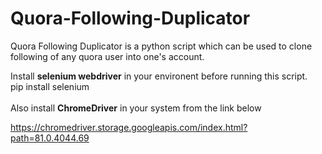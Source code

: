 # Quora-Following-Duplicator
Quora Following Duplicator is a python script which can be used to clone following of any quora user into one's account.

Install **selenium webdriver** in your environent before running this script.
   <br>
   pip install selenium
   <br>
   <br>
Also install **ChromeDriver** in your system from the link below
   <br>
  
   https://chromedriver.storage.googleapis.com/index.html?path=81.0.4044.69

